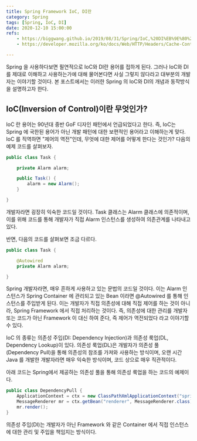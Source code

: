 ```yaml
---
title: Spring Framework IoC, DI란
category: Spring
tags: [Spring, IoC, DI]
date: 2020-12-10 15:00:00
refs:
    - https://biggwang.github.io/2019/08/31/Spring/IoC,%20DI%EB%9E%80%20%EB%AC%B4%EC%97%87%EC%9D%BC%EA%B9%8C/
    - https://developer.mozilla.org/ko/docs/Web/HTTP/Headers/Cache-Control

---
```


Spring 을 사용하다보면 필연적으로 IoC와 DI란 용어를 접하게 된다. 
그러나 IoC와 DI를 제대로 이해하고 사용하는가에 대해 물어본다면 사실 그렇지 않다라고 대부분의 개발자는 이야기할 것이다.
본 포스트에서는 이러한 Spring 의 IoC와 DI의 개념과 동작방식을 설명하고자 한다.

## IoC(Inversion of Control)이란 무엇인가?

IoC 란 용어는 90년대 중반 GoF 디자인 패턴에서 언급되었다고 한다. 즉, IoC는 Spring 에 국한된 용어가 아닌
개발 패턴에 대한 보편적인 용어라고 이해하는게 맞다. IoC 를 직역하면 "제어의 역전"인데, 무엇에 대한 제어를 어떻게 한다는 것인가?
다음의 예제 코드를 살펴보자.

```java
public class Task {

    private Alarm alarm;

    public Task() {
        alarm = new Alarm();
    }

}
```
개발자라면 굉장히 익숙한 코드일 것이다. Task 클래스는 Alarm 클래스에 의존적이며, 이를 위해 코드를 통해 개발자가
직접 Alarm 인스턴스를 생성하여 의존관계를 나타내고 있다.

반면, 다음의 코드를 살펴보면 조금 다르다.
```java
public class Task {

    @Autowired
    private Alarm alarm;

}
```
Spring 개발자라면, 매우 흔하게 사용하고 있는 문법의 코드일 것이다. 이는 Alarm 인스턴스가 Spring Container 에 관리되고 있는
Bean 이라면 @Autowired 를 통해 인스턴스를 주입받게 된다. 이는 개발자가 직접 의존성에 대해 직접 제어를 하는 것이 아니라,
Spring Framework 에서 직접 처리하는 것이다. 즉, 의존성에 대한 관리를 개발자 또는 코드가 아닌 Framework 이 대신 하여 준다, 
즉 제어가 역전되었다 라고 이야기할 수 있다.

IoC 의 종류는 의존성 주입(DI: Dependency Injection)과 의존성 룩업(DL, Dependency Lookup)이 있다. 
의존성 룩업(DL)은 개발자가 의존성 풀(Dependency Pull)을 통해 의존성의 참조를 가져와 사용하는 방식이며, 
오랜 시간 Java 를 개발한 개발자라면 매우 익숙한 방식이며, 코드 상으로 매우 직관적이다.

아래 코드는 Spring에서 제공하는 의존성 풀을 통해 의존성 룩업을 하는 코드의 예제이다. 
```java
public class DependencyPull {
    ApplicationContext = ctx = new ClassPathXmlApplicationContext("spring/app-context.xml");
    MessageRenderer mr = ctx.getBean("renderer", MessageRenderer.class);
    mr.render();
}
```

의존성 주입(DI)는 개발자가 아닌 Framework 와 같은 Container 에서 직접 인스턴스에 대한 관리 및 주입을 책임지는 방식이다.
